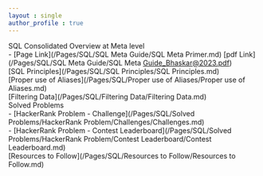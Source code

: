 ```yaml
---
layout : single
author_profile : true
---
```


SQL Consolidated Overview at Meta level  
\- [Page Link](/Pages/SQL/SQL Meta Guide/SQL Meta Primer.md) [pdf Link](/Pages/SQL/SQL Meta Guide/SQL Meta Guide_Bhaskar@2023.pdf)  
[SQL Principles](/Pages/SQL/SQL Principles/SQL Principles.md)   
[Proper use of Aliases](/Pages/SQL/Proper use of Aliases/Proper use of Aliases.md)  
[Filtering Data](/Pages/SQL/Filtering Data/Filtering Data.md)  
Solved Problems  
\- [HackerRank Problem - Challenge](/Pages/SQL/Solved Problems/HackerRank Problem/Challenges/Challenges.md)  
\- [HackerRank Problem - Contest Leaderboard](/Pages/SQL/Solved Problems/HackerRank Problem/Contest Leaderboard/Contest Leaderboard.md)  
[Resources to Follow](/Pages/SQL/Resources to Follow/Resources to Follow.md)